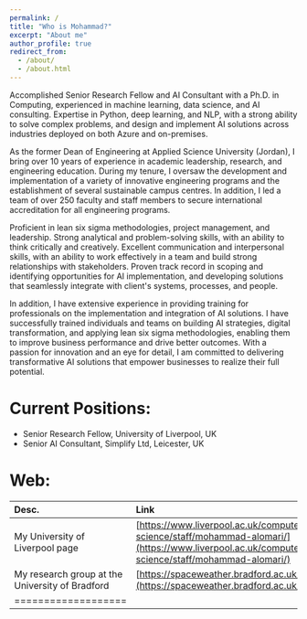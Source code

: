 ```yaml
---
permalink: /
title: "Who is Mohammad?"
excerpt: "About me"
author_profile: true
redirect_from: 
  - /about/
  - /about.html
---
```


Accomplished Senior Research Fellow and AI Consultant with a Ph.D. in Computing, experienced in machine learning, data science, and AI consulting. Expertise in Python, deep learning, and NLP, with a strong ability to solve complex problems, and design and implement AI solutions across industries deployed on both Azure and on-premises.

As the former Dean of Engineering at Applied Science University (Jordan), I bring over 10 years of experience in academic leadership, research, and engineering education. During my tenure, I oversaw the development and implementation of a variety of innovative engineering programs and the establishment of several sustainable campus centres. In addition, I led a team of over 250 faculty and staff members to secure international accreditation for all engineering programs.

Proficient in lean six sigma methodologies, project management, and leadership. Strong analytical and problem-solving skills, with an ability to think critically and creatively. Excellent communication and interpersonal skills, with an ability to work effectively in a team and build strong relationships with stakeholders. Proven track record in scoping and identifying opportunities for AI implementation, and developing solutions that seamlessly integrate with client's systems, processes, and people.

In addition, I have extensive experience in providing training for professionals on the implementation and integration of AI solutions. I have successfully trained individuals and teams on building AI strategies, digital transformation, and applying lean six sigma methodologies, enabling them to improve business performance and drive better outcomes. With a passion for innovation and an eye for detail, I am committed to delivering transformative AI solutions that empower businesses to realize their full potential.


Current Positions:
======
* Senior Research Fellow, University of Liverpool, UK
* Senior AI Consultant, Simplify Ltd, Leicester, UK

Web:
======

| Desc. | Link |
|:-------|:-------|
| My University of Liverpool page   | [https://www.liverpool.ac.uk/computer-science/staff/mohammad-alomari/](https://www.liverpool.ac.uk/computer-science/staff/mohammad-alomari/)   |
| My research group at the University of Bradford | [https://spaceweather.bradford.ac.uk/](https://spaceweather.bradford.ac.uk/) |
|===================|

